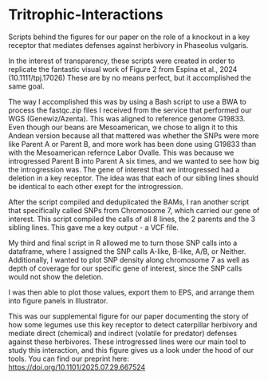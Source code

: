 # Tritrophic-Interactions
Scripts behind the figures for our paper on the role of a knockout in a key receptor that mediates defenses against herbivory in Phaseolus vulgaris.

In the interest of transparency, these scripts were created in order to replicate the fantastic visual work of Figure 2 from Espina et al., 2024 (10.1111/tpj.17026)
These are by no means perfect, but it accomplished the same goal. 

The way I accomplished this was by using a Bash script to use a BWA to process the fastqc.zip files I received from the service that performed our WGS (Genewiz/Azenta). This was aligned to reference genome G19833. 
Even though our beans are Mesoamerican, we chose to align it to this Andean version because all that mattered was whether the SNPs were more like Parent A or Parent B, and more work has been done using G19833 than with the Mesoamerican refernce Labor Ovalle. 
This was because we introgressed Parent B into Parent A six times, and we wanted to see how big the introgression was. The gene of interest that we introgressed had a deletion in a key receptor.
The idea was that each of our sibling lines should be identical to each other exept for the introgression. 

After the script compiled and deduplicated the BAMs, I ran another script that specifically called SNPs from Chromosome 7, which carried our gene of interest. 
This script compiled the calls of all 8 lines, the 2 parents and the 3 sibling lines. This gave me a key output - a VCF file. 

My third and final script in R allowed me to turn those SNP calls into a dataframe, where I assigned the SNP calls A-like, B-like, A/B, or Neither. 
Additionally, I wanted to plot SNP density along chromosome 7 as well as depth of coverage for our specific gene of interest, since the SNP calls would not show the deletion. 

I was then able to plot those values, export them to EPS, and arrange them into figure panels in Illustrator. 

This was our supplemental figure for our paper documenting the story of how some legumes use this key receptor to detect caterpillar herbivory and mediate direct (chemical) and indirect (volatile for predator) defenses against these herbivores. 
These introgressed lines were our main tool to study this interaction, and this figure gives us a look under the hood of our tools. You can find our preprint here: https://doi.org/10.1101/2025.07.29.667524
